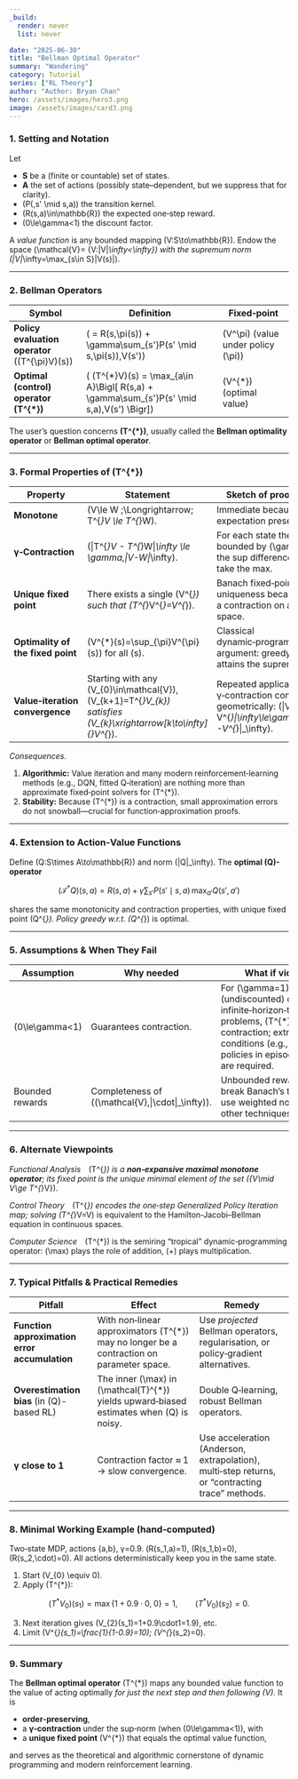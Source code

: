 ```yaml
---
_build:
  render: never
  list: never

date: "2025-06-30"
title: "Bellman Optimal Operator"
summary: "Wandering"
category: Tutorial
series: ["RL Theory"]
author: "Author: Bryan Chan"
hero: /assets/images/hero3.png
image: /assets/images/card3.png
---
```


### 1.  Setting and Notation

Let

* **S** be a (finite or countable) set of states.
* **A** the set of actions (possibly state–dependent, but we suppress that for clarity).
* \(P(\,s' \mid s,a)\) the transition kernel.
* \(R(s,a)\in\mathbb{R}\) the expected one‑step reward.
* \(0\le\gamma<1\) the discount factor.

A *value function* is any bounded mapping \(V:S\to\mathbb{R}\).  Endow the space \(\mathcal{V}= \{V:\|V\|_\infty<\infty\}\) with the supremum norm \(\|V\|_\infty=\max_{s\in S}|V(s)|\).

---

### 2.  Bellman Operators

| Symbol                                         | Definition                                                                                | Fixed‑point                        |
| ---------------------------------------------- | ----------------------------------------------------------------------------------------- | ---------------------------------- |
| **Policy evaluation operator** \((T^{\pi}V)(s)\) | \( = R(s,\pi(s)) + \gamma\sum_{s'}P(s' \mid s,\pi(s))\,V(s')\)                              | \(V^\pi\) (value under policy \(\pi\)) |
| **Optimal (control) operator** **\(T^{*}\)**     | \( (T^{*}V)(s) = \max_{a\in A}\Bigl[ R(s,a) + \gamma\sum_{s'}P(s' \mid s,a)\,V(s') \Bigr]\) | \(V^{*}\) (optimal value)            |

The user’s question concerns **\(T^{*}\)**, usually called the **Bellman optimality operator** or **Bellman optimal operator**.

---

### 3.  Formal Properties of \(T^{*}\)

| Property                          | Statement                                                                                                         | Sketch of proof / intuition                                                                                                   |
| --------------------------------- | ----------------------------------------------------------------------------------------------------------------- | ----------------------------------------------------------------------------------------------------------------------------- |
| **Monotone**                      | \(V\le W \;\Longrightarrow\; T^{*}V \le T^{*}W\).                                                                   | Immediate because max and expectation preserve order.                                                                         |
| **γ‑Contraction**                 | \(\|T^{*}V - T^{*}W\|_\infty \le \gamma\,\|V-W\|_\infty\).                                                          | For each state the difference is bounded by \(\gamma\) times the sup difference of \(V,W\); take the max.                         |
| **Unique fixed point**            | There exists a single \(V^{*}\) such that \(T^{*}V^{*}=V^{*}\).                                                       | Banach fixed‑point theorem → uniqueness because \(T^{*}\) is a contraction on a complete space.                                 |
| **Optimality of the fixed point** | \(V^{*}(s)=\sup_{\pi}V^{\pi}(s)\) for all \(s\).                                                                      | Classical dynamic‑programming argument: greedy w\.r.t. \(V^{*}\) attains the supremum.                                          |
| **Value‑iteration convergence**   | Starting with any \(V_{0}\in\mathcal{V}\),   \(V_{k+1}=T^{*}V_{k}\) satisfies \(V_{k}\xrightarrow[k\to\infty]{}V^{*}\). | Repeated application of a γ‑contraction converges geometrically: \(\|V_{k}-V^{*}\|_\infty\le\gamma^{k}\|V_{0}-V^{*}\|_\infty\). |

*Consequences.*

1. **Algorithmic:**   Value iteration and many modern reinforcement‑learning methods (e.g., DQN, fitted Q‑iteration) are nothing more than approximate fixed‑point solvers for \(T^{*}\).
2. **Stability:**   Because \(T^{*}\) is a contraction, small approximation errors do not snowball—crucial for function‑approximation proofs.

---

### 4.  Extension to Action‑Value Functions

Define \(Q:S\times A\to\mathbb{R}\) and norm \(\|Q\|_\infty\).
The **optimal \(Q\)-operator**

$$
(\mathcal{T}^{*}Q)(s,a)=R(s,a)+\gamma\sum_{s'}P(s'\mid s,a)\,\max_{a'}Q(s',a')
$$

shares the same monotonicity and contraction properties, with unique fixed point \(Q^{*}\).  Policy greedy w\.r.t. \(Q^{*}\) is optimal.

---

### 5.  Assumptions & When They Fail

| Assumption      | Why needed                                        | What if violated                                                                                                                                                                  |
| --------------- | ------------------------------------------------- | --------------------------------------------------------------------------------------------------------------------------------------------------------------------------------- |
| \(0\le\gamma<1\)  | Guarantees contraction.                           | For \(\gamma=1\) (undiscounted) on infinite‑horizon‑total‑reward problems, \(T^{*}\) is *not* a contraction; extra conditions (e.g., proper policies in episodic tasks) are required. |
| Bounded rewards | Completeness of \((\mathcal{V},\|\cdot\|_\infty)\). | Unbounded rewards can break Banach’s theorem; use weighted norms or other techniques.                                                                                             |

---

### 6.  Alternate Viewpoints

*Functional Analysis* \(T^{*}\) is a **non‑expansive maximal monotone operator**; its fixed point is the unique minimal element of the set \(\{V\mid V\ge T^{*}V\}\).

*Control Theory* \(T^{*}\) encodes the one‑step *Generalized Policy Iteration* map; solving \(T^{*}V=V\) is equivalent to the Hamilton‑Jacobi–Bellman equation in continuous spaces.

*Computer Science* \(T^{*}\) is the semiring “tropical” dynamic‑programming operator: \(\max\) plays the role of addition, \(+\) plays multiplication.

---

### 7.  Typical Pitfalls & Practical Remedies

| Pitfall                                       | Effect                                                                                   | Remedy                                                                                          |
| --------------------------------------------- | ---------------------------------------------------------------------------------------- | ----------------------------------------------------------------------------------------------- |
| **Function approximation error accumulation** | With non‑linear approximators \(T^{*}\) may no longer be a contraction on parameter space. | Use *projected* Bellman operators, regularisation, or policy‑gradient alternatives.             |
| **Overestimation bias** (in \(Q\)-based RL)     | The inner \(\max\) in \(\mathcal{T}^{*}\) yields upward‑biased estimates when \(Q\) is noisy.  | Double Q‑learning, robust Bellman operators.                                                    |
| **γ close to 1**                              | Contraction factor ≈ 1 → slow convergence.                                               | Use acceleration (Anderson, extrapolation), multi‑step returns, or “contracting trace” methods. |

---

### 8.  Minimal Working Example (hand‑computed)

Two‑state MDP, actions {a,b}, γ=0.9.
\(R(s_1,a)=1\), \(R(s_1,b)=0\), \(R(s_2,\cdot)=0\).
All actions deterministically keep you in the same state.

1. Start \(V_{0} \equiv 0\).
2. Apply \(T^{*}\):

$$
(T^{*}V_{0})(s_1)=\max\{1+0.9\cdot0,\;0\}=1,\qquad
(T^{*}V_{0})(s_2)=0.
$$

3. Next iteration gives \(V_{2}(s_1)=1+0.9\cdot1=1.9\), etc.
4. Limit \(V^{*}(s_1)=\frac{1}{1-0.9}=10\); \(V^{*}(s_2)=0\).

---

### 9.  Summary

The **Bellman optimal operator** \(T^{*}\) maps any bounded value function to the value of acting optimally *for just the next step and then following \(V\)*.  It is

* **order‑preserving**,
* a **γ‑contraction** under the sup‑norm (when \(0\le\gamma<1\)), with
* a **unique fixed point** \(V^{*}\) that equals the optimal value function,

and serves as the theoretical and algorithmic cornerstone of dynamic programming and modern reinforcement learning.
